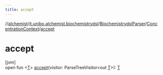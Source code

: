 ```yaml
---
title: accept
---
```

//[alchemist](../../../../index.html)/[it.unibo.alchemist.biochemistrydsl](../../index.html)/[BiochemistrydslParser](../index.html)/[ConcentrationContext](index.html)/[accept](accept.html)



# accept



[jvm]\
open fun <[T](accept.html)> [accept](accept.html)(visitor: ParseTreeVisitor<out [T](../../../it.unibo.alchemist.model.implementations.conditions/-generic-molecule-present/index.html)>): [T](../../../it.unibo.alchemist.model.implementations.conditions/-generic-molecule-present/index.html)





